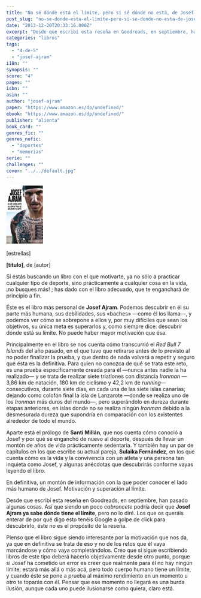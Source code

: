 ```yaml
---
title: "No sé dónde está el límite, pero sí sé dónde no está, de Josef Ajram"
post_slug: "no-se-donde-esta-el-limite-pero-si-se-donde-no-esta-de-josef-ajram"
date: "2013-12-20T20:33:16.000Z"
excerpt: "Desde que escribí esta reseña en Goodreads, en septiembre, han pasado algunas cosas. Así que siendo un poco cabroncete podría decir que Josef Ajram ya sabe dónde tiene el límite, pero no lo diré. Los que os queráis enterar de por qué digo esto tenéis Google a golpe de click para descubrirlo, éste no es el propósito de la reseña."
categories: "libros"
tags: 
  - "4-de-5"
  - "josef-ajram"
i18n: ""
synopsis: ""
score: "4"
pages: ""
isbn: ""
asin: ""
author: "josef-ajram"
paper: "https://www.amazon.es/dp/undefined/"
ebook: "https://www.amazon.es/dp/undefined/"
publisher: "alienta"
book_card: ""
genres_fic: ""
genres_nofic: 
  - "deportes"
  - "memorias"
serie: ""
challenges: ""
cover: "../../default.jpg"
---
```


![[titulo-foto]](images/no-se-donde-esta-el-limite-p.jpg)

\[estrellas\]

**\[titulo\]**, de \[autor\]

Si estás buscando un libro con el que motivarte, ya no sólo a practicar cualquier tipo de deporte, sino prácticamente a cualquier cosa en la vida, ¡no busques más! ; has dado con el libro adecuado, que te enganchará de principio a fin.

Éste es el libro más personal de **Josef Ajram**. Podemos descubrir en él su parte más humana, sus debilidades, sus «baches» —como él los llama—, y podemos ver cómo se sobrepone a ellos y, por muy difíciles que sean los objetivos, su única meta es superarlos y, como siempre dice: descubrir dónde está su límite. No puede haber mayor motivación que ésa.

Principalmente en el libro se nos cuenta cómo transcurrió el _Red Bull 7 Islands_ del año pasado, en el que tuvo que retirarse antes de lo previsto al no poder finalizar la prueba, y que dentro de nada volverá a repetir y seguro que ésta es la definitiva. Para quien no conozca de qué se trata este reto, es una prueba específicamente creada para él —nunca antes nadie la ha realizado— y se trata de realizar siete triatlones con distancia _Ironman_ —3,86 km de natación, 180 km de ciclismo y 42,2 km de _running_— consecutivos, durante siete días, en cada una de las siete islas canarias; dejando como colofón final la isla de Lanzarote —donde se realiza uno de los _Ironman_ más duros del mundo—, pero superándolo en dureza durante etapas anteriores, en islas donde no se realiza ningún _Ironman_ debido a la desmesurada dureza que supondría en comparación con los existentes alrededor de todo el mundo.

Aparte está el prólogo de **Santi Millán**, que nos cuenta cómo conoció a Josef y por qué se enganchó de nuevo al deporte, después de llevar un montón de años de vida prácticamente sedentaria. Y también hay un par de capítulos en los que escribe su actual pareja, **Sulaika Fernández**, en los que cuenta cómo es la vida y la convivencia con un atleta y una persona tan inquieta como Josef, y algunas anécdotas que descubrirás conforme vayas leyendo el libro.

En definitiva, un montón de información con la que poder conocer el lado más humano de Josef. Motivación y superación al límite.

Desde que escribí esta reseña en Goodreads, en septiembre, han pasado algunas cosas. Así que siendo un poco _cabroncete_ podría decir que **Josef Ajram ya sabe dónde tiene el límite**, pero no lo diré. Los que os queráis enterar de por qué digo esto tenéis Google a golpe de click para descubrirlo, éste no es el propósito de la reseña.

Pienso que el libro sigue siendo interesante por la motivación que nos da, ya que en definitiva se trata de eso y no de los retos que él vaya marcándose y cómo vaya completándolos. Creo que si sigue escribiendo libros de este tipo deberá hacerlo objetivamente desde otro punto, porque si Josef ha cometido un error es creer que realmente para él no hay ningún límite; estará más allá o más acá, pero todo cuerpo humano tiene un límite, y cuando éste se pone a prueba al máximo rendimiento en un momento u otro te toparás con él. Pensar que ese momento no llegará es una burda ilusión, aunque cada uno puede ilusionarse como quiera, claro está.
